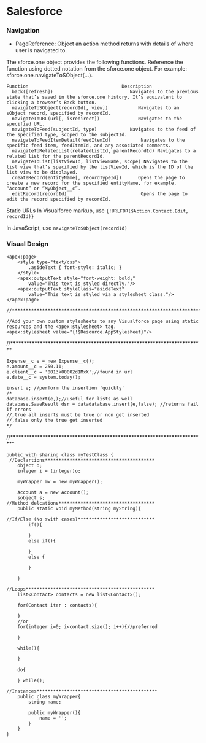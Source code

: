 # Salesforce

### Navigation
- PageReference: Object an action method returns with details of where user is navigated to.

The sforce.one object provides the following functions. Reference the function using dotted notation from the sforce.one object. For example: sforce.one.navigateToSObject(...).
```
Function	                              Description
  back(​[refresh])	                          Navigates to the previous state that’s saved in the sforce.one history. It’s equivalent to clicking a browser’s Back button.
  navigateToSObject(​recordId​[, view])	          Navigates to an sObject record, specified by recordId.
  navigateToURL(​url​[, isredirect])	          Navigates to the specified URL.
  navigateToFeed(​subjectId, type)	          Navigates to the feed of the specified type, scoped to the subjectId.
  navigateToFeedItemDetail(​feedItemId)	          Navigates to the specific feed item, feedItemId, and any associated comments.
  navigateToRelatedList(​relatedListId, parentRecordId)	Navigates to a related list for the parentRecordId.
  navigateToList(​listViewId​, listViewName, scope)	Navigates to the list view that’s specified by the listViewId, which is the ID of the list view to be displayed.
  createRecord(​entityName​[, recordTypeId])	  Opens the page to create a new record for the specified entityName, for example, “Account” or “MyObject__c”.
  editRecord(​recordId)	                          Opens the page to edit the record specified by recordId.
```
Static URLs
In Visualforce markup, use ```{!URLFOR($Action.Contact.Edit, recordId)}```

In JavaScript, use ```navigateToSObject(recordId)```

### Visual Design
```
<apex:page>
    <style type="text/css">
        .asideText { font-style: italic; }
    </style>
    <apex:outputText style="font-weight: bold;" 
        value="This text is styled directly."/>
    <apex:outputText styleClass="asideText" 
        value="This text is styled via a stylesheet class."/>
</apex:page>

//************************************************************************

//Add your own custom stylesheets to any Visualforce page using static resources and the <apex:stylesheet> tag.
<apex:stylesheet value="{!$Resource.AppStylesheet}"/>
```
//************************************************************************
```
Expense__c e = new Expense__c();
e.amount__c = 250.11;
e.client__c = '0013k00002d1MxX';//found in url
e.date__c = system.today();

insert e; //perform the insertion 'quickly'
/*
database.insert(e,);//useful for lists as well
database.SaveResult dsr = datadatabase.insert(e,false); //returns fail if errors
//,true all inserts must be true or non get inserted
//,false only the true get inserted
*/
```
//*************************************************************************
```
public with sharing class myTestClass {
 //Declartions****************************************   
	object o;
    integer i = (integer)o;
    
    myWrapper mw = new myWrapper();
    
    Account a = new Account();
    sobject s;
//Method delcations***********************************    
    public static void myMethod(string myString){
        
//If/Else (No swith cases)****************************
        if(){
            
        }
        else if(){
            
        }
        else {
            
        }
        
    }
    
//Loops***********************************************
	list<Contact> contacts = new list<Contact>();
    	
    for(Contact iter : contacts){
        
    }
    //or
    for(integer i=0; i<contact.size(); i++){//preferred
        
    }
    
    while(){
        
    }
    
    do{
        
    } while();

//Instances********************************************    
    public class myWrapper{
        string name;
        
        public myWrapper(){
            name = '';
        }
    }
}
```
